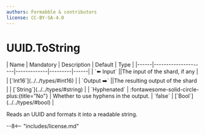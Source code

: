 ```yaml
---
authors: Formabble & contributors
license: CC-BY-SA-4.0
---
```



# UUID.ToString

<div class="sh-parameters" markdown="1">
| Name | Mandatory | Description | Default | Type |
|------|---------------------|-------------|---------|------|
| `⬅️ Input` ||The input of the shard, if any | | [`Int16`](../../types/#int16) |
| `Output ➡️` ||The resulting output of the shard | | [`String`](../../types/#string) |
| `Hyphenated` | :fontawesome-solid-circle-plus:{title="No"}  | Whether to use hyphens in the output. | `false` | [`Bool`](../../types/#bool) |

</div>

Reads an UUID and formats it into a readable string.

--8<-- "includes/license.md"

